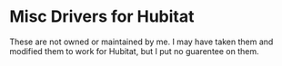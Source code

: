 # Misc Drivers for Hubitat
These are not owned or maintained by me. I may have taken them and modified
them to work for Hubitat, but I put no guarentee on them.
